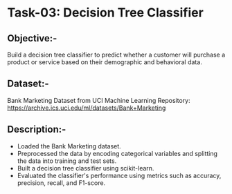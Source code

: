 # Task-03: Decision Tree Classifier

## Objective:-
Build a decision tree classifier to predict whether a customer will purchase a product or service based on their demographic and behavioral data.
## Dataset:-
Bank Marketing Dataset from UCI Machine Learning Repository: https://archive.ics.uci.edu/ml/datasets/Bank+Marketing
## Description:-
  * Loaded the Bank Marketing dataset.
  * Preprocessed the data by encoding categorical variables and splitting the data into training and test sets.
  * Built a decision tree classifier using scikit-learn.
  * Evaluated the classifier's performance using metrics such as accuracy, precision, recall, and F1-score.
